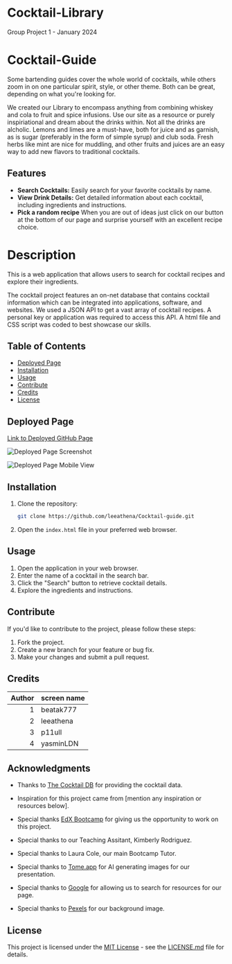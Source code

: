 # Cocktail-Library
Group Project 1 - January 2024 

# Cocktail-Guide

Some bartending guides cover the whole world of cocktails, while others zoom in on one particular spirit, style, or other theme. Both can be great, depending on what you're looking for. 

We created our Library to encompass anything from combining whiskey and cola to fruit and spice infusions. Use our site as a resource or purely inspiriational and dream about the drinks within. Not all the drinks are alcholic. Lemons and limes are a must-have, both for juice and as garnish, as is sugar (preferably in the form of simple syrup) and club soda. Fresh herbs like mint are nice for muddling, and other fruits and juices are an easy way to add new flavors to traditional cocktails. 

## Features

- **Search Cocktails:** Easily search for your favorite cocktails by name.
- **View Drink Details:** Get detailed information about each cocktail, including ingredients and instructions.
- **Pick a random recipe** When you are out of ideas just click on our button at the bottom of our page and surprise yourself with an excellent recipe choice.


# <a name='Description'></a>Description
This is a web application that allows users to search for cocktail recipes and explore their ingredients.

The cocktail project features an on-net database that contains cocktail information which can be integrated into applications, software, and websites. We used a JSON API to get a vast array of cocktail recipes. A personal key or application was required to access this API. A html file and CSS script was coded to best showcase our skills.  


## <a name='TableofContents'></a>Table of Contents


*  [Deployed Page](#DeployedPage)
*  [Installation](#Installation)
*  [Usage](#Usage)
*  [Contribute](#Contribute)
*  [Credits](#Credits)
*  [License](#License)

## <a name='DeployedPage'></a>Deployed Page

[Link to Deployed GitHub Page](https://leeathena.github.io/Cocktail-guide)

![Deployed Page Screenshot](scrnsht.png)

![Deployed Page Mobile View](scrmob.png)


## <a name='Installation'></a>Installation

1. Clone the repository:

    ```bash
    git clone https://github.com/leeathena/Cocktail-guide.git
    ```

2. Open the `index.html` file in your preferred web browser. 

## <a name='Usage'></a>Usage
1. Open the application in your web browser.
2. Enter the name of a cocktail in the search bar.
3. Click the "Search" button to retrieve cocktail details.
4. Explore the ingredients and instructions.

## <a name='Contribute'></a>Contribute

If you'd like to contribute to the project, please follow these steps:

1. Fork the project.
2. Create a new branch for your feature or bug fix.
3. Make your changes and submit a pull request.

## <a name='Credits'></a>Credits

| Author | screen name |
|-------:|-------------|
|     1  | beatak777   |
|     2  | leeathena   |
|     3  | p11ull      |
|     4  | yasminLDN   |

## Acknowledgments

- Thanks to [The Cocktail DB](https://www.thecocktaildb.com/) for providing the cocktail data.
- Inspiration for this project came from [mention any inspiration or resources below].

- Special thanks [EdX Bootcamp](https://www.edx.org/) for giving us the opportunity to work on this project.
- Special thanks to our Teaching Assitant, Kimberly Rodriguez.
- Special thanks to Laura Cole, our main Bootcamp Tutor.
- Special thanks to [Tome.app](https://tome.app/) for AI generating images for our presentation.
- Special thanks to [Google](https://google.com) for allowing us to search for resources for our page.
- Special thanks to [Pexels](https://images.pexels.com) for our background image.

## <a name='License'></a>License

This project is licensed under the [MIT License](LICENSE.md) - see the [LICENSE.md](LICENSE.md) file for details.
